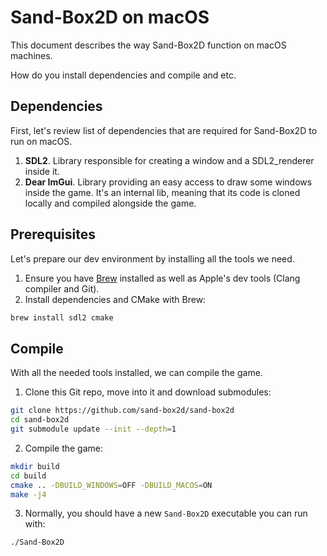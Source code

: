 # Sand-Box2D on macOS
This document describes the way Sand-Box2D function on macOS machines.

How do you install dependencies and compile and etc.

## Dependencies
First, let's review list of dependencies that are required for Sand-Box2D to run on macOS.

1. **SDL2**. Library responsible for creating a window and a SDL2_renderer inside it.
2. **Dear ImGui**. Library providing an easy access to draw some windows inside the game.
It's an internal lib, meaning that its code is cloned locally and compiled alongside the game.

## Prerequisites
Let's prepare our dev environment by installing all the tools we need.

1. Ensure you have [Brew](https://brew.sh) installed as well as
Apple's dev tools (Clang compiler and Git).
2. Install dependencies and CMake with Brew:
```bash
brew install sdl2 cmake
```

## Compile
With all the needed tools installed, we can compile the game.

1. Clone this Git repo, move into it and download submodules:
```bash
git clone https://github.com/sand-box2d/sand-box2d
cd sand-box2d
git submodule update --init --depth=1
```

2. Compile the game:
```bash
mkdir build
cd build
cmake .. -DBUILD_WINDOWS=OFF -DBUILD_MACOS=ON
make -j4
```

3. Normally, you should have a new `Sand-Box2D` executable you can run with:
```bash
./Sand-Box2D
```
